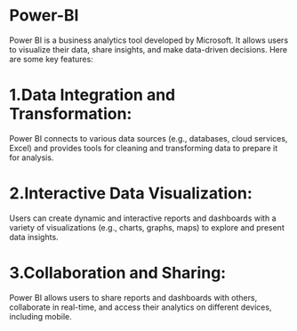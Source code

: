 # Power-BI
Power BI is a business analytics tool developed by Microsoft. It allows users to visualize their data, share insights, and make data-driven decisions.
Here are some key features:

# 1.Data Integration and Transformation:
Power BI connects to various data sources (e.g., databases, cloud services, Excel) and provides tools for cleaning and transforming data to prepare it for analysis.

# 2.Interactive Data Visualization:
Users can create dynamic and interactive reports and dashboards with a variety of visualizations (e.g., charts, graphs, maps) to explore and present data insights.

# 3.Collaboration and Sharing:
Power BI allows users to share reports and dashboards with others, collaborate in real-time, and access their analytics on different devices, including mobile.
